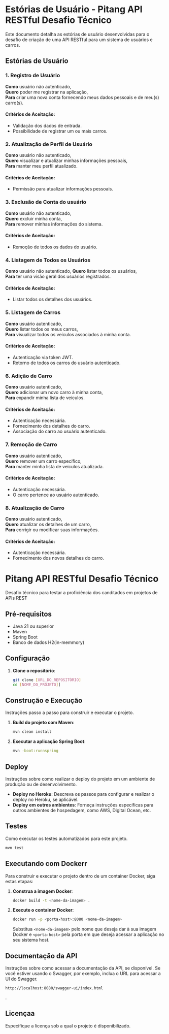 # Estórias de Usuário - Pitang API RESTful Desafio Técnico

Este documento detalha as estórias de usuário desenvolvidas para o desafio de criação de uma API RESTful para um sistema de usuários e carros.

## Estórias de Usuário

### 1. Registro de Usuário
**Como** usuário não autenticado,  
**Quero** poder me registrar na aplicação,  
**Para** criar uma nova conta fornecendo meus dados pessoais e de meu(s) carro(s).

#### Critérios de Aceitação:
- Validação dos dados de entrada.
- Possibilidade de registrar um ou mais carros.

### 2. Atualização de Perfil de Usuário
**Como** usuário não autenticado,  
**Quero** visualizar e atualizar minhas informações pessoais,  
**Para** manter meu perfil atualizado.

#### Critérios de Aceitação:
- Permissão para atualizar informações pessoais.

### 3. Exclusão de Conta do usuário
**Como** usuário não autenticado,  
**Quero** excluir minha conta,  
**Para** remover minhas informações do sistema.

#### Critérios de Aceitação:
- Remoção de todos os dados do usuário.

### 4. Listagem de Todos os Usuários
**Como** usuário não autenticado,
**Quero** listar todos os usuários,  
**Para** ter uma visão geral dos usuários registrados.

#### Critérios de Aceitação:
- Listar todos os detalhes dos usuários.

### 5. Listagem de Carros
**Como** usuário autenticado,  
**Quero** listar todos os meus carros,  
**Para** visualizar todos os veículos associados à minha conta.

#### Critérios de Aceitação:
- Autenticação via token JWT.
- Retorno de todos os carros do usuário autenticado.

### 6. Adição de Carro
**Como** usuário autenticado,  
**Quero** adicionar um novo carro à minha conta,  
**Para** expandir minha lista de veículos.

#### Critérios de Aceitação:
- Autenticação necessária.
- Fornecimento dos detalhes do carro.
- Associação do carro ao usuário autenticado.

### 7. Remoção de Carro
**Como** usuário autenticado,  
**Quero** remover um carro específico,  
**Para** manter minha lista de veículos atualizada.

#### Critérios de Aceitação:
- Autenticação necessária.
- O carro pertence ao usuário autenticado.

### 8. Atualização de Carro
**Como** usuário autenticado,  
**Quero** atualizar os detalhes de um carro,  
**Para** corrigir ou modificar suas informações.

#### Critérios de Aceitação:
- Autenticação necessária.
- Fornecimento dos novos detalhes do carro.



# Pitang API RESTful Desafio Técnico

Desafio técnico para testar a proficiência dos canditados em projetos de APIs REST

## Pré-requisitos

- Java 21 ou superior
- Maven
- Spring Boot
- Banco de dados H2(in-memmory)

## Configuração

1. **Clone o repositório**:

   ```bash
   git clone [URL_DO_REPOSITÓRIO]
   cd [NOME_DO_PROJETO]]
   ```

## Construção e Execução

Instruções passo a passo para construir e executar o projeto.

1. **Build do projeto com Maven**:

   ```bash
   mvn clean install
   ````

2. **Executar a aplicação Spring Boot**:

   ```bash
   mvn -boot:runnspring
   ````

## Deploy

Instruções sobre como realizar o deploy do projeto em um ambiente de produção ou de desenvolvimento.

- **Deploy no Heroku**: Descreva os passos para configurar e realizar o deploy no Heroku, se aplicável.
- **Deploy em outros ambientes**: Forneça instruções específicas para outros ambientes de hospedagem, como AWS, Digital Ocean, etc.

## Testes

Como executar os testes automatizados para este projeto.

```bash
mvn test
````

## Executando com Dockerr

Para construir e executar o projeto dentro de um container Docker, siga estas etapas:

1. **Construa a imagem Docker**:

   ```bash
   docker build -t <nome-da-imagem> .
   ````

2. **Execute o container Docker**:

   ```bash
   docker run -p <porta-host>:8080 <nome-da-imagem>
   ````

   Substitua `<nome-da-imagem>` pelo nome que deseja dar à sua imagem Docker e `<porta-host>` pela porta em que deseja acessar a aplicação no seu sistema host.

## Documentação da API

Instruções sobre como acessar a documentação da API, se disponível. Se você estiver usando o Swagger, por exemplo, inclua o URL para acessar a UI do Swagger.

```plaintext
http://localhost:8080/swagger-ui/index.html
```
.

## Licençaa

Especifique a licença sob a qual o projeto é disponibilizado.


